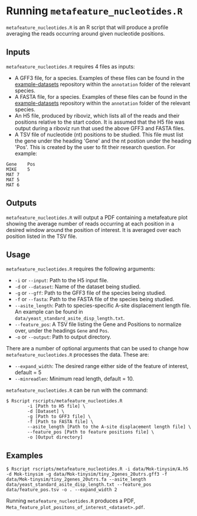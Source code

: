 # Running `metafeature_nucleotides.R`

`metafeature_nucleotides.R` is an R script that will produce a profile averaging the reads occurring around given nucleotide positions.

## Inputs 

`metafeature_nucleotides.R` requires 4 files as inputs:

* A GFF3 file, for a species. Examples of these files can be found in the [example-datasets](https://github.com/riboviz/example-datasets) repository within the `annotation` folder of the relevant species.
* A FASTA file, for a species. Examples of these files can be found in the [example-datasets](https://github.com/riboviz/example-datasets) repository within the `annotation` folder of the relevant species.
* An H5 file, produced by riboviz, which lists all of the reads and their positions relative to the start codon. It is assumed that the H5 file was output during a riboviz run that used the above GFF3 and FASTA files.
* A TSV file of nucleotide (nt) positions to be studied. This file must list the gene under the heading 'Gene' and the nt postion under the heading 'Pos'. This is created by the user to fit their research question. For example: 

```
Gene	Pos
MIKE	5
MAT	7
MAT	5
MAT	6
```

## Outputs

`metafeature_nucleotides.R` will output a PDF containing a metafeature plot showing the average number of reads occurring at each position in a desired window around the position of interest. It is averaged over each position listed in the TSV file. 

## Usage

`metafeature_nucleotides.R` requires the following arguments:

* `-i` or `--input`: Path to the H5 input file.
* `-d` or `--dataset`: Name of the dataset being studied.
* `-g` or `--gff`: Path to the GFF3 file of the species being studied.
* `-f` or  `--fasta`: Path to the FASTA file of the species being studied.
* `--asite_length`: Path to species-specific A-site displacement length file. An example can be found in `data/yeast_standard_asite_disp_length.txt`.
* `--feature_pos`: A TSV file listing the Gene and Positions to normalize over, under the headings `Gene` and `Pos`.
* `-o` or `--output`: Path to output directory.

There are a number of optional arguments that can be used to change how `metafeature_nucleotides.R` processes the data. These are:

* `--expand_width`: The desired range either side of the feature of interest, default = 5
* `--minreadlen`: Minimum read length, default = 10.

`metafeature_nucleotides.R` can be run with the command:

```console
$ Rscript rscripts/metafeature_nucleotides.R
        -i [Path to H5 file] \
        -d [Dataset] \
        -g [Path to GFF3 file] \
        -f [Path to FASTA file] \
        --asite_length [Path to the A-site displacement length file] \
        --feature_pos [Path to feature positions file] \
        -o [Output directory]
```

## Examples

```console
$ Rscript rscripts/metafeature_nucleotides.R -i data/Mok-tinysim/A.h5 -d Mok-tinysim -g data/Mok-tinysim/tiny_2genes_20utrs.gff3 -f data/Mok-tinysim/tiny_2genes_20utrs.fa --asite_length data/yeast_standard_asite_disp_length.txt --feature_pos data/feature_pos.tsv -o . --expand_width 2
```

Running `metafeature_nucleotides.R` produces a PDF, `Meta_feature_plot_positons_of_interest_<dataset>.pdf`.

